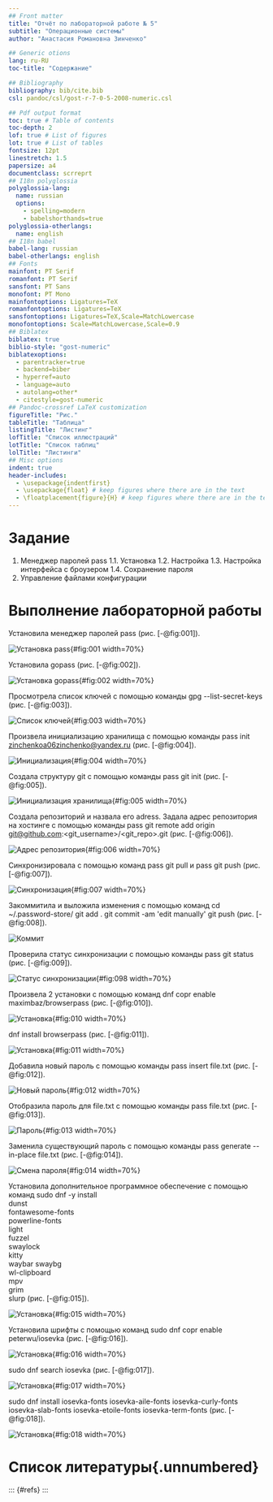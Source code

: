 ```yaml
---
## Front matter
title: "Отчёт по лабораторной работе № 5"
subtitle: "Операционные системы"
author: "Анастасия Романовна Зинченко"

## Generic otions
lang: ru-RU
toc-title: "Содержание"

## Bibliography
bibliography: bib/cite.bib
csl: pandoc/csl/gost-r-7-0-5-2008-numeric.csl

## Pdf output format
toc: true # Table of contents
toc-depth: 2
lof: true # List of figures
lot: true # List of tables
fontsize: 12pt
linestretch: 1.5
papersize: a4
documentclass: scrreprt
## I18n polyglossia
polyglossia-lang:
  name: russian
  options:
	- spelling=modern
	- babelshorthands=true
polyglossia-otherlangs:
  name: english
## I18n babel
babel-lang: russian
babel-otherlangs: english
## Fonts
mainfont: PT Serif
romanfont: PT Serif
sansfont: PT Sans
monofont: PT Mono
mainfontoptions: Ligatures=TeX
romanfontoptions: Ligatures=TeX
sansfontoptions: Ligatures=TeX,Scale=MatchLowercase
monofontoptions: Scale=MatchLowercase,Scale=0.9
## Biblatex
biblatex: true
biblio-style: "gost-numeric"
biblatexoptions:
  - parentracker=true
  - backend=biber
  - hyperref=auto
  - language=auto
  - autolang=other*
  - citestyle=gost-numeric
## Pandoc-crossref LaTeX customization
figureTitle: "Рис."
tableTitle: "Таблица"
listingTitle: "Листинг"
lofTitle: "Список иллюстраций"
lotTitle: "Список таблиц"
lolTitle: "Листинги"
## Misc options
indent: true
header-includes:
  - \usepackage{indentfirst}
  - \usepackage{float} # keep figures where there are in the text
  - \floatplacement{figure}{H} # keep figures where there are in the text
---
```


# Задание

1. Менеджер паролей pass
 1.1. Установка
 1.2. Настройка
 1.3. Настройка интерфейса с броузером
 1.4. Сохранение пароля
2. Управление файлами конфигурации

# Выполнение лабораторной работы

Установила менеджер паролей pass (рис. [-@fig:001]).

![Установка pass](image/001.png){#fig:001 width=70%}

Установила gopass (рис. [-@fig:002]).

![Установка gopass](image/002.png){#fig:002 width=70%}

Просмотрела список ключей с помощью команды gpg --list-secret-keys (рис. [-@fig:003]).

![Список ключей](image/003.png){#fig:003 width=70%}

Произвела инициализацию хранилища с помощью команды pass init zinchenkoa06zinchenko@yandex.ru (рис. [-@fig:004]).

![Инициализация](image/004.png){#fig:004 width=70%}

Создала структуру git с помощью команды pass git init (рис. [-@fig:005]).

![Инициализация хранилища](image/005.png){#fig:005 width=70%}

Создала репозиторий и назвала его adress. Задала адрес репозитория на хостинге с помощью команды pass git remote add origin git@github.com:<git_username>/<git_repo>.git (рис. [-@fig:006]).

![Адрес репозитория](image/006.png){#fig:006 width=70%}

Синхронизировала с помощью команд pass git pull и pass git push (рис. [-@fig:007]).

![Синхронизация](image/007.png){#fig:007 width=70%}
 
Закоммитила и выложила изменения с помощью команд cd ~/.password-store/
git add .
git commit -am 'edit manually'
git push (рис. [-@fig:008]).

![Коммит](image/008.png)

Проверила статус синхронизации с помощью команды pass git status (рис. [-@fig:009]).

![Статус синхронизации](image/009.png){#fig:098 width=70%}

Произвела 2 установки с помощью команд dnf copr enable maximbaz/browserpass (рис. [-@fig:010]).

![Установка](image/010.png){#fig:010 width=70%}
            
dnf install browserpass (рис. [-@fig:011]).

![Установка](image/011.png){#fig:011 width=70%}

Добавила новый пароль с помощью команды pass insert file.txt (рис. [-@fig:012]).

![Новый пароль](image/012.png){#fig:012 width=70%}

Отобразила пароль для file.txt c помощью команды pass file.txt (рис. [-@fig:013]).

![Пароль](image/013.png){#fig:013 width=70%}

Заменила существующий пароль с помощью команды pass generate --in-place file.txt (рис. [-@fig:014]).

![Смена пароля](image/014.png){#fig:014 width=70%}

Установила дополнительное программное обеспечение с помощью команд 
    sudo dnf -y install \
       dunst \
       fontawesome-fonts \
       powerline-fonts \
       light \
       fuzzel \
       swaylock \
       kitty \
       waybar swaybg \
       wl-clipboard \
       mpv \
       grim \
       slurp (рис. [-@fig:015]).

![Установка](image/015.png){#fig:015 width=70%}

Установила шрифты с помощью команд sudo dnf copr enable peterwu/iosevka (рис. [-@fig:016]).

![Установка](image/016.png){#fig:016 width=70%}
    
sudo dnf search iosevka (рис. [-@fig:017]).

![Установка](image/017.png){#fig:017 width=70%}
    
sudo dnf install iosevka-fonts iosevka-aile-fonts iosevka-curly-fonts iosevka-slab-fonts iosevka-etoile-fonts iosevka-term-fonts (рис. [-@fig:018]).

![Установка](image/018.png){#fig:018 width=70%}

# Список литературы{.unnumbered}

::: {#refs}
:::
